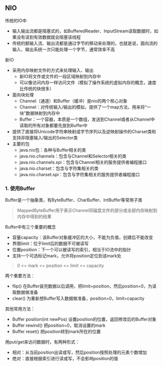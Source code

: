 ## NIO
传统的IO中
- 输入输出流都是阻塞式的，如BufferedReader、InputStream读取数据时，如果没有读到有效数据就会阻塞该线程
- 传统的额输入流、输出流都是通过字节的移动来处理的，也就是说，面向流的输入、输出系统一次只能处理一个字节，通常效率不高

新IO
- 采用内存映射文件的方式来处理输入、输出
    - 新IO将文件或文件的一段区域映射到内存中
    - 可以像访问内存一样访问文件（模拟了操作系统的虚拟内存的概念，速度比传统的快很多）
- 面向块处理
    - Channel（通道）和Buffer（缓冲）是nio的两个核心对象
    - Channel：对传统输入/输出的模拟，提供了一个map方法，用来将“一块”数据映射到内存中
    - Buffer：一个容器，本质是一个数组，发送到Channel或者从Channel中读取的所有对象都要先放到Buffer中
- 提供了直接将Unicode字符串映射成字节序列以及逆映射操作的Charset类和支持非阻塞输入/输出的Selector类
- 主要的包
    - java.nio包：各种与Buffer相关的类
    - java.nio.channels：包含与Channel和Selector相关的类
    - java.nio.channels.spi：包含与Channel相关的服务提供者编程接口
    - java.nio.charset：包含与字符集相关的类
    - java.nio.charset.spi：包含与字符集相关的服务提供者编程接口
    
    
### 1. 使用Buffer
Buffer是一个抽象类，有ByteBuffer、CharBuffer、IntBuffer等常用子类
> MappedByteBuffer用于表示Channel将磁盘文件的部分或全部内存映射到内存中得到的结果

Buffer中有三个重要的概念
- 容量capacity：该Buffer对象缓冲区的大小，不能为负值，创建后不能改变
- 界限limit：位于limit后的数据不可被读写
- 位置position：下一个可以被读写的索引，相当于IO流中的指针
- 支持一个可选标记mark，允许将position定位到该mark处
> 0 <= mark <= position <= limit <= capacity

两个重要方法：
- flip() 在Buffer装完数据以后调用，把limit=position，然后position=0，为读取数据做准备
- clear() 为重新想Buffer写入数据做准备，position=0，limit=capacity

其他常用方法：
- Buffer position(int newPos) 设置position的位置，返回修改后的Buffer对象
- Buffer rewind() 把position=0，取消设置的mark
- Buffer reset() 把position转到mark所在的位置

用put/get来访问数据时，有两种形式：
- 相对：从当前position出读或写，然后position按照处理的元素个数增加
- 绝对：直接根据索引进行读或写，不会影响position的值

